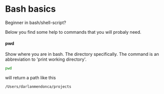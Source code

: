 # Bash basics

Beginner in bash/shell-script? 

Below you find some help to commands that you will probaly need.

#### pwd
Show where you are in bash. The directory specifically. The command is an abbreviation to 'print working directory'.

```sh
pwd
```

will return a path like this

```sh
/Users/darlanmendonca/projects
```